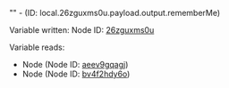 "" - (ID: local.26zguxms0u.payload.output.rememberMe)

Variable written:
Node ID: [26zguxms0u](../nodes/26zguxms0u.md)

Variable reads:
* Node (Node ID: [aeev9gqagj](../nodes/aeev9gqagj.md))
* Node (Node ID: [bv4f2hdy6o](../nodes/bv4f2hdy6o.md))
